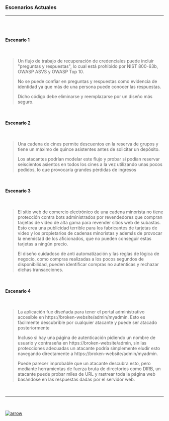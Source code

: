   
<br>  

### Escenarios Actuales  

----  

<br><br>  




#### Escenario 1  

<br>  

> Un flujo de trabajo de recuperación de credenciales puede incluir  "preguntas y respuestas", lo cual está prohibido por NIST 800-63b, OWASP ASVS y OWASP Top 10. 
>
> No se puede confiar en preguntas y respuestas como evidencia de identidad ya que más de una persona puede conocer las  respuestas. 
>
> Dicho código debe eliminarse y reemplazarse por un diseño  más seguro.

<br>  


#### Escenario 2  

<br>  

> Una cadena de cines permite descuentos en la reserva de grupos y tiene un máximo de quince asistentes antes de solicitar un depósito. 
>
> Los  atacantes podrían modelar este flujo y probar si podían reservar seiscientos asientos en todos los cines a la vez utilizando unas pocos pedidos, lo que provocaría grandes pérdidas de ingresos

<br>  



#### Escenario 3  
  
<br>  

> El sitio web de comercio electrónico de una cadena minorista no tiene protección contra bots administrados por revendedores que compran tarjetas de video de alta gama para revender sitios web de subastas.  Esto crea una publicidad terrible para los fabricantes de tarjetas de video y los propietarios de cadenas minoristas y además de provocar la enemistad de los aficionados, que no pueden conseguir estas tarjetas a ningún precio.
>
> El diseño cuidadoso de anti automatización y las reglas de lógica de negocio, como compras realizadas a los pocos segundos de disponibilidad, pueden identificar compras no auténticas y rechazar dichas  transacciones.	

<br>  


#### Escenario 4  

<br>  

> La aplicación fue diseñada para tener el portal administrativo accesible en https://broken-website/admin/myadmin. Esto es fácilmente descubrible por cualquier atacante y puede ser atacado posteriormente
>
> Incluso si hay una página de autenticación pidiendo un nombre de usuario y contraseña en https://broken-website/admin, sin las protecciones adecuadas un atacante podría simplemente eludir esto navegando directamente a https://broken-website/admin/myadmin.  
>
> Puede parecer improbable que un atacante descubra esto, pero mediante herramientas de fuerza bruta de directorios como DIRB, un atacante puede probar miles de URL y rastrear toda la página web basándose en las respuestas dadas por el servidor web.  
  
<br>  

----  
<br>

[![arrow](/Documentos/Imágenes/ic_arrow_back_128_28226.png)](/README.md)